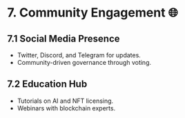 # 7. Community Engagement 🌐

## 7.1 Social Media Presence  
- Twitter, Discord, and Telegram for updates.  
- Community-driven governance through voting.

## 7.2 Education Hub  
- Tutorials on AI and NFT licensing.  
- Webinars with blockchain experts.
